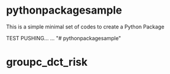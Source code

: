 # pythonpackagesample
This is a simple minimal set of codes to create a Python Package

TEST PUSHING...
...
"# pythonpackagesample" 
# groupc_dct_risk
